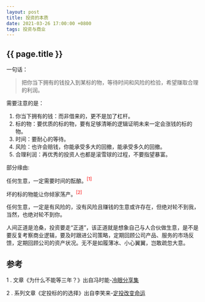 ```yaml
---
layout: post
title: 投资的本质
date: 2021-03-26 17:00:00 +0800
tags: 投资与商业
--- 
```


<h2>{{ page.title }}</h2>

一句话：

> 把你当下拥有的钱投入到某标的物，等待时间和风险的检验，希望赚取合理的利润。

需要注意的是：

1. 你当下拥有的钱：而非借来的，更不是加了杠杆。
2. 标的物：要优质的标的物，要有足够清晰的逻辑证明未来一定会涨钱的标的物。
3. 时间：要耐心的等待。
4. 风险：也许会赔钱，你能承受多大的回撤，能承受多久的回撤。
5. 合理利润：再优秀的投资人也都是滚雪球的过程，不要指望暴富。

部分缘由:

任何生意，一定需要时间的酝酿。<sup style="color: red">[1]</sup>

坏的标的物能让你倾家荡产。<sup style="color: red">[2]</sup>

任何生意，一定是有风险的，没有风险且赚钱的生意或许存在，但绝对轮不到我，当然，也绝对轮不到你。

人间正道是沧桑，投资要走“正道”，该正道就是想象自己与人合伙做生意，是不是要反复考察商业逻辑，要及时跟进公司策略，定期回顾公司产品、服务的市场反馈，定期回顾公司的资产状况。无不是如履薄冰、小心翼翼，岂敢疏忽大意。

## 参考

1 . 文章《为什么不能等三年？》出自冯时能-<a href="/books/冷眼分享集-冯时能.pdf" target="_blank">冷眼分享集</a>

2 . 系列文章《定投标的的选择》出自李笑来-<a href="/books/OnRegularInvesting-LiXiaolai.pdf" target="_blank">定投改变命运</a>